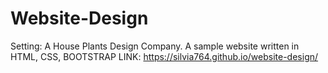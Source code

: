 # Website-Design
Setting: A House Plants Design Company.
A sample website written in HTML, CSS, BOOTSTRAP
LINK: https://silvia764.github.io/website-design/
